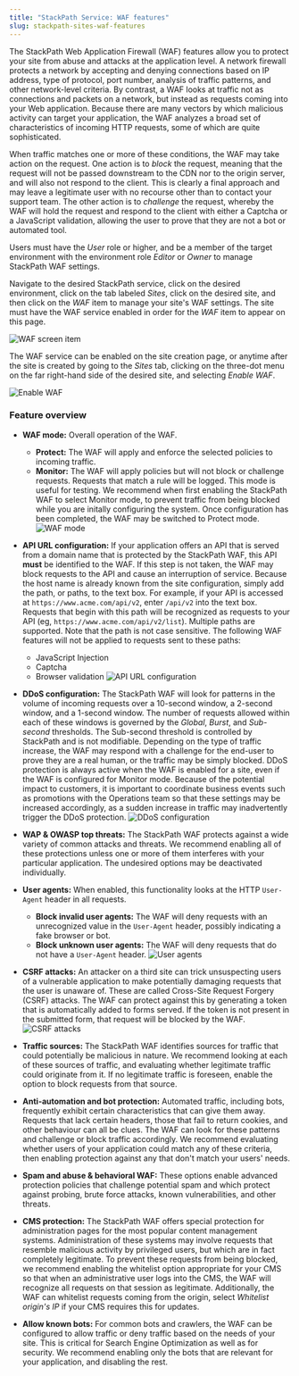 ```yaml
---
title: "StackPath Service: WAF features"
slug: stackpath-sites-waf-features
---
```



The StackPath Web Application Firewall (WAF) features allow you to protect your site from abuse and attacks at the application level.  A network firewall protects a network by accepting and denying connections based on IP address, type of protocol, port number, analysis of traffic patterns, and other network-level criteria.  By contrast, a WAF looks at traffic not as connections and packets on a network, but instead as requests coming into your Web application.  Because there are many vectors by which malicious activity can target your application, the WAF analyzes a broad set of characteristics of incoming HTTP requests, some of which are quite sophisticated.

When traffic matches one or more of these conditions, the WAF may take action on the request.  One action is to *block* the request, meaning that the request will not be passed downstream to the CDN nor to the origin server, and will also not respond to the client.  This is clearly a final approach and may leave a legitimate user with no recourse other than to contact your support team.  The other action is to *challenge* the request, whereby the WAF will hold the request and respond to the client with either a Captcha or a JavaScript validation, allowing the user to prove that they are not a bot or automated tool.

Users must have the *User* role or higher, and be a member of the target environment with the environment role *Editor* or *Owner* to manage StackPath WAF settings.

Navigate to the desired StackPath service, click on the desired environment, click on the tab labeled *Sites*, click on the desired site, and then click on the *WAF* item to manage your site's WAF settings.  The site must have the WAF service enabled in order for the *WAF* item to appear on this page.  

![WAF screen item](../../assets/sp-waf-screen-item-en.png)

The WAF service can be enabled on the site creation page, or anytime after the site is created by going to the *Sites* tab, clicking on the three-dot menu on the far right-hand side of the desired site, and selecting *Enable WAF*.

![Enable WAF](../../assets/sp-waf-enable-en.png)

### Feature overview

- **WAF mode:**  Overall operation of the WAF.
  - **Protect:**  The WAF will apply and enforce the selected policies to incoming traffic.
  - **Monitor:**  The WAF will apply policies but will not block or challenge requests.  Requests that match a rule will be logged.  This mode is useful for testing.  We recommend when first enabling the StackPath WAF to select Monitor mode, to prevent traffic from being blocked while you are initally configuring the system.  Once configuration has been completed, the WAF may be switched to Protect mode.
![WAF mode](../../assets/sp-waf-mode-en.png)

- **API URL configuration:**  If your application offers an API that is served from a domain name that is protected by the StackPath WAF, this API **must** be identified to the WAF.  If this step is not taken, the WAF may block requests to the API and cause an interruption of service.  Because the host name is already known from the site configuration, simply add the path, or paths, to the text box.  For example, if your API is accessed at `https://www.acme.com/api/v2`, enter `/api/v2` into the text box.  Requests that begin with this path will be recognized as requests to your API (eg, `https://www.acme.com/api/v2/list`).  Multiple paths are supported.  Note that the path is not case sensitive.  The following WAF features will not be applied to requests sent to these paths:
   - JavaScript Injection
   - Captcha
   - Browser validation
![API URL configuration](../../assets/sp-waf-api-url-en.png)

- **DDoS configuration:**  The StackPath WAF will look for patterns in the volume of incoming requests over a 10-second window, a 2-second window, and a 1-second window.  The number of requests allowed within each of these windows is governed by the *Global*, *Burst*, and *Sub-second* thresholds.  The Sub-second threshold is controlled by StackPath and is not modifiable.  Depending on the type of traffic increase, the WAF may respond with a challenge for the end-user to prove they are a real human, or the traffic may be simply blocked.  DDoS protection is always active when the WAF is enabled for a site, even if the WAF is configured for Monitor mode.  Because of the potential impact to customers, it is important to coordinate business events such as promotions with the Operations team so that these settings may be increased accordingly, as a sudden increase in traffic may inadvertently trigger the DDoS protection.
![DDoS configuration](../../assets/sp-waf-ddos-en.png)

- **WAP & OWASP top threats:**  The StackPath WAF protects against a wide variety of common attacks and threats.  We recommend enabling all of these protections unless one or more of them interferes with your particular application.  The undesired options may be deactivated individually.  

- **User agents:**  When enabled, this functionality looks at the HTTP `User-Agent` header in all requests.
   - **Block invalid user agents:** The WAF will deny requests with an unrecognized value in the `User-Agent` header, possibly indicating a fake browser or bot.
   - **Block unknown user agents:** The WAF will deny requests that do not have a `User-Agent` header.
![User agents](../../assets/sp-waf-useragents-en.png)

- **CSRF attacks:**  An attacker on a third site can trick unsuspecting users of a vulnerable application to make potentially damaging requests that the user is unaware of.  These are called Cross-Site Request Forgery (CSRF) attacks.  The WAF can protect against this by generating a token that is automatically added to forms served.  If the token is not present in the submitted form, that request will be blocked by the WAF.
![CSRF attacks](../../assets/sp-waf-csrf-en.png)

- **Traffic sources:**  The StackPath WAF identifies sources for traffic that could potentially be malicious in nature.  We recommend looking at each of these sources of traffic, and evaluating whether legitimate traffic could originate from it.  If no legitimate traffic is foreseen, enable the option to block requests from that source.

- **Anti-automation and bot protection:**  Automated traffic, including bots, frequently exhibit certain characteristics that can give them away.  Requests that lack certain headers, those that fail to return cookies, and other behaviour can all be clues.  The WAF can look for these patterns and challenge or block traffic accordingly.  We recommend evaluating whether users of your application could match any of these criteria, then enabling protection against any that don't match your users' needs.

- **Spam and abuse & behavioral WAF:**  These options enable advanced protection policies that challenge potential spam and which protect against probing, brute force attacks, known vulnerabilities, and other threats.

- **CMS protection:**  The StackPath WAF offers special protection for administration pages for the most popular content management systems.  Administration of these systems may involve requests that resemble malicious activity by privileged users, but which are in fact completely legitimate.  To prevent these requests from being blocked, we recommend enabling the whitelist option appropriate for your CMS so that when an administrative user logs into the CMS, the WAF will recognize all requests on that session as legitimate.  Additionally, the WAF can whitelist requests coming from the origin, select *Whitelist origin's IP* if your CMS requires this for updates.

- **Allow known bots:**  For common bots and crawlers, the WAF can be configured to allow traffic or deny traffic based on the needs of your site.  This is critical for Search Engine Optimization as well as for security.  We recommend enabling only the bots that are relevant for your application, and disabling the rest.
